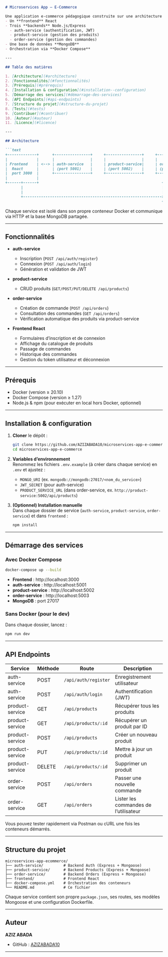 ```markdown
# Microservices App – E‑Commerce

Une application e‑commerce pédagogique construite sur une architecture **microservices** avec :  
- Un **frontend** React  
- Trois **backends** Node.js/Express  
  - auth-service (authentification, JWT)  
  - product-service (gestion des produits)  
  - order-service (gestion des commandes)  
- Une base de données **MongoDB**  
- Orchestration via **Docker Compose**

---

## Table des matières

1. [Architecture](#architecture)  
2. [Fonctionnalités](#fonctionnalités)  
3. [Prérequis](#prérequis)  
4. [Installation & configuration](#installation--configuration)  
5. [Démarrage des services](#démarrage-des-services)  
6. [API Endpoints](#api-endpoints)  
7. [Structure du projet](#structure-du-projet)  
8. [Tests](#tests)  
9. [Contribuer](#contribuer)  
10. [Auteur](#auteur)  
11. [Licence](#licence)  

---

## Architecture

```text
+-------------+      +----------------+     +----------------+     +-------------+
|             |      |                |     |                |     |             |
| Frontend    | <--> | auth-service   |     | product-service|     | order-service
|  React      |      | (port 5001)    |     | (port 5002)    |     | (port 5003) |
|  port 3000  |      +----------------+     +----------------+     +-------------+
|             |
+------+------+                                                       +-------------+
       |                                                              |             |
       |                                                              | MongoDB     |
       +--------------------------------------------------------------> port 27017  |
                                                                      +-------------+
```

Chaque service est isolé dans son propre conteneur Docker et communique via HTTP et la base MongoDB partagée.

---

## Fonctionnalités

- **auth-service**  
  - Inscription (`POST /api/auth/register`)  
  - Connexion (`POST /api/auth/login`)  
  - Génération et validation de JWT  

- **product-service**  
  - CRUD produits (`GET/POST/PUT/DELETE /api/products`)  

- **order-service**  
  - Création de commande (`POST /api/orders`)  
  - Consultation des commandes (`GET /api/orders`)  
  - Vérification automatique des produits via product-service  

- **Frontend React**  
  - Formulaires d’inscription et de connexion  
  - Affichage du catalogue de produits  
  - Passage de commandes  
  - Historique des commandes  
  - Gestion du token utilisateur et déconnexion  

---

## Prérequis

- Docker (version ≥ 20.10)  
- Docker Compose (version ≥ 1.27)  
- Node.js & npm (pour exécuter en local hors Docker, optionnel)  

---

## Installation & configuration

1. **Cloner** le dépôt :  
   ```bash
   git clone https://github.com/AZIZABADA10/microservices-app-e-commerce.git
   cd microservices-app-e-commerce
   ```

2. **Variables d’environnement**  
   Renommez les fichiers `.env.example` (à créer dans chaque service) en `.env` et ajustez :
   - `MONGO_URI` (ex. `mongodb://mongodb:27017/<nom_du_service>`)
   - `JWT_SECRET` (pour auth-service)
   - `PRODUCT_SERVICE_URL` (dans order-service, ex. `http://product-service:5002/api/products`)

3. **(Optionnel) Installation manuelle**  
   Dans chaque dossier de service (`auth-service`, `product-service`, `order-service`) et dans `frontend` :  
   ```bash
   npm install
   ```

---

## Démarrage des services

### Avec Docker Compose

```bash
docker-compose up --build
```

- **Frontend** : http://localhost:3000  
- **auth-service** : http://localhost:5001  
- **product-service** : http://localhost:5002  
- **order-service** : http://localhost:5003  
- **MongoDB** : port 27017  

### Sans Docker (pour le dev)

Dans chaque dossier, lancez :
```bash
npm run dev
```

---

## API Endpoints

| Service          | Méthode | Route                         | Description                         |
|------------------|---------|-------------------------------|-------------------------------------|
| auth-service     | POST    | `/api/auth/register`          | Enregistrement utilisateur          |
| auth-service     | POST    | `/api/auth/login`             | Authentification (JWT)              |
| product-service  | GET     | `/api/products`               | Récupérer tous les produits         |
| product-service  | GET     | `/api/products/:id`           | Récupérer un produit par ID         |
| product-service  | POST    | `/api/products`               | Créer un nouveau produit            |
| product-service  | PUT     | `/api/products/:id`           | Mettre à jour un produit            |
| product-service  | DELETE  | `/api/products/:id`           | Supprimer un produit                |
| order-service    | POST    | `/api/orders`                 | Passer une nouvelle commande        |
| order-service    | GET     | `/api/orders`                 | Lister les commandes de l’utilisateur |

Vous pouvez tester rapidement via Postman ou cURL une fois les conteneurs démarrés.

---

## Structure du projet

```text
microservices-app-ecommerce/
├── auth-service/         # Backend Auth (Express + Mongoose)
├── product-service/      # Backend Products (Express + Mongoose)
├── order-service/        # Backend Orders (Express + Mongoose)
├── frontend/             # Frontend React
├── docker-compose.yml    # Orchestration des conteneurs
└── README.md             # Ce fichier
```

Chaque service contient son propre `package.json`, ses routes, ses modèles Mongoose et une configuration Dockerfile.


---

## Auteur

**AZIZ ABADA**  
- GitHub : [AZIZABADA10](https://github.com/AZIZABADA10)

---